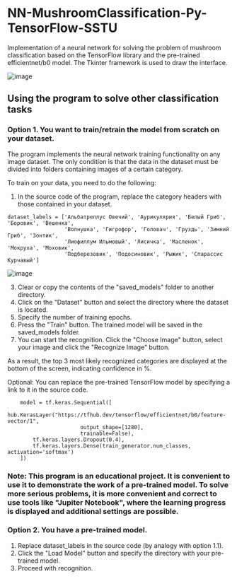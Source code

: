 # NN-MushroomClassification-Py-TensorFlow-SSTU

Implementation of a neural network for solving the problem of mushroom сlassification based on the TensorFlow library and the pre-trained efficientnet/b0 model. The Tkinter framework is used to draw the interface.

![image](https://github.com/ruddanil/NN-MushroomRecognition-Py-TensorFlow-SSTU/assets/25799951/c698a75d-d6ef-49fa-a3fc-b58ea7996b8d)

## Using the program to solve other сlassification tasks

### Option 1. You want to train/retrain the model from scratch on your dataset.

The program implements the neural network training functionality on any image dataset. The only condition is that the data in the dataset must be divided into folders containing images of a certain category.

To train on your data, you need to do the following:
1. In the source code of the program, replace the category headers with those contained in your dataset.
```
dataset_labels = ['Альбатреллус Овечий', 'Аурикулярия', 'Белый Гриб', 'Боровик', 'Вешенка',
                  'Волнушка', 'Гигрофор', 'Головач', 'Груздь', 'Зимний Гриб', 'Зонтик',
                  'Лиофиллум Ильмовый', 'Лисичка', 'Масленок', 'Мокруха', 'Моховик',
                  'Подберезовик', 'Подосиновик', 'Рыжик', 'Спарассис Курчавый']
```
![image](https://github.com/ruddanil/NN-MushroomRecognition-Py-TensorFlow-SSTU/assets/25799951/e6904f11-1611-46da-9868-4b9dbe9a975b)

3. Clear or copy the contents of the "saved_models" folder to another directory.
4. Click on the "Dataset" button and select the directory where the dataset is located.
5. Specify the number of training epochs.
6. Press the "Train" button. The trained model will be saved in the saved_models folder.
7. You can start the recognition. Click the "Choose Image" button, select your image and click the "Recognize Image" button.

As a result, the top 3 most likely recognized categories are displayed at the bottom of the screen, indicating confidence in %.

Optional: You can replace the pre-trained TensorFlow model by specifying a link to it in the source code.
```
    model = tf.keras.Sequential([
        hub.KerasLayer("https://tfhub.dev/tensorflow/efficientnet/b0/feature-vector/1",
                       output_shape=[1280],
                       trainable=False),
        tf.keras.layers.Dropout(0.4),
        tf.keras.layers.Dense(train_generator.num_classes, activation='softmax')
    ])
```
### Note: This program is an educational project. It is convenient to use it to demonstrate the work of a pre-trained model. To solve more serious problems, it is more convenient and correct to use tools like "Jupiter Notebook", where the learning progress is displayed and additional settings are possible.

### Option 2. You have a pre-trained model.

1. Replace dataset_labels in the source code (by analogy with option 1.1).
2. Click the "Load Model" button and specify the directory with your pre-trained model.
3. Proceed with recognition.


